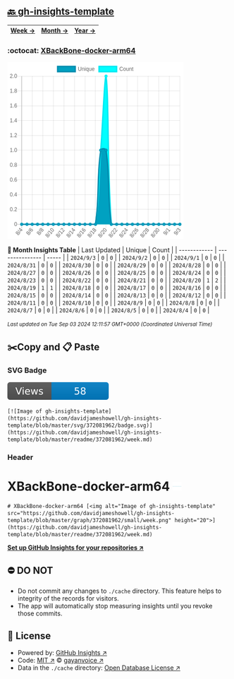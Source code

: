 ## [🔙 gh-insights-template](https://github.com/davidjameshowell/gh-insights-template)
| [**Week →**](https://github.com/davidjameshowell/gh-insights-template/blob/master/readme/372081962/week.md) | [**Month →**](https://github.com/davidjameshowell/gh-insights-template/blob/master/readme/372081962/month.md) | [**Year →**](https://github.com/davidjameshowell/gh-insights-template/blob/master/readme/372081962/year.md) |
 | ------------ | --------------- | ----- |

### :octocat: [XBackBone-docker-arm64](https://github.com/davidjameshowell/XBackBone-docker-arm64)
![Image of gh-insights-template](https://github.com/davidjameshowell/gh-insights-template/blob/master/graph/372081962/large/month.png)

**:calendar: Month Insights Table**
| Last Updated | Unique | Count |
 | ------------ | --------------- | ----- |
 | `2024/9/3` |  `0` | `0` |
 | `2024/9/2` |  `0` | `0` |
 | `2024/9/1` |  `0` | `0` |
 | `2024/8/31` |  `0` | `0` |
 | `2024/8/30` |  `0` | `0` |
 | `2024/8/29` |  `0` | `0` |
 | `2024/8/28` |  `0` | `0` |
 | `2024/8/27` |  `0` | `0` |
 | `2024/8/26` |  `0` | `0` |
 | `2024/8/25` |  `0` | `0` |
 | `2024/8/24` |  `0` | `0` |
 | `2024/8/23` |  `0` | `0` |
 | `2024/8/22` |  `0` | `0` |
 | `2024/8/21` |  `0` | `0` |
 | `2024/8/20` |  `1` | `2` |
 | `2024/8/19` |  `1` | `1` |
 | `2024/8/18` |  `0` | `0` |
 | `2024/8/17` |  `0` | `0` |
 | `2024/8/16` |  `0` | `0` |
 | `2024/8/15` |  `0` | `0` |
 | `2024/8/14` |  `0` | `0` |
 | `2024/8/13` |  `0` | `0` |
 | `2024/8/12` |  `0` | `0` |
 | `2024/8/11` |  `0` | `0` |
 | `2024/8/10` |  `0` | `0` |
 | `2024/8/9` |  `0` | `0` |
 | `2024/8/8` |  `0` | `0` |
 | `2024/8/7` |  `0` | `0` |
 | `2024/8/6` |  `0` | `0` |
 | `2024/8/5` |  `0` | `0` |
 | `2024/8/4` |  `0` | `0` |

<small><i>Last updated on Tue Sep 03 2024 12:11:57 GMT+0000 (Coordinated Universal Time)</i></small>

## ✂️Copy and 📋 Paste
### SVG Badge
[![Image of gh-insights-template](https://github.com/davidjameshowell/gh-insights-template/blob/master/svg/372081962/badge.svg)](https://github.com/davidjameshowell/gh-insights-template/blob/master/readme/372081962/week.md)
```readme
[![Image of gh-insights-template](https://github.com/davidjameshowell/gh-insights-template/blob/master/svg/372081962/badge.svg)](https://github.com/davidjameshowell/gh-insights-template/blob/master/readme/372081962/week.md)
```
### Header
# XBackBone-docker-arm64 [<img alt="Image of gh-insights-template" src="https://github.com/davidjameshowell/gh-insights-template/blob/master/graph/372081962/small/week.png" height="20">](https://github.com/davidjameshowell/gh-insights-template/blob/master/readme/372081962/week.md)
```readme
# XBackBone-docker-arm64 [<img alt="Image of gh-insights-template" src="https://github.com/davidjameshowell/gh-insights-template/blob/master/graph/372081962/small/week.png" height="20">](https://github.com/davidjameshowell/gh-insights-template/blob/master/readme/372081962/week.md)
```
[**Set up GitHub Insights for your repositories ↗️**](https://github.com/gayanvoice/github-insights)
## ⛔ DO NOT
- Do not commit any changes to `./cache` directory. This feature helps to integrity of the records for visitors.
- The app will automatically stop measuring insights until you revoke those commits.
## 📄 License
- Powered by: [GitHub Insights ↗️](https://github.com/gayanvoice/github-insights)
- Code: [MIT ↗️](./LICENSE) © [gayanvoice ↗️](https://github.com/gayanvoice)
- Data in the `./cache` directory: [Open Database License ↗️](https://opendatacommons.org/licenses/odbl/1-0/)